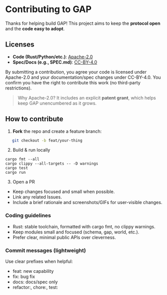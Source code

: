 # Contributing to GAP

Thanks for helping build GAP! This project aims to keep the **protocol open** and the **code easy to adopt**.

## Licenses

- **Code (Rust/Python/etc.)**: [Apache-2.0](LICENSE)
- **Spec/Docs (e.g., SPEC.md)**: [CC-BY-4.0](https://creativecommons.org/licenses/by/4.0/)

By submitting a contribution, you agree your code is licensed under Apache-2.0 and your documentation/spec changes under CC-BY-4.0. You confirm you have the right to contribute this work (no third-party restrictions).

> Why Apache-2.0? It includes an explicit **patent grant**, which helps keep GAP unencumbered as it grows.

## How to contribute

1. **Fork** the repo and create a feature branch:
```bash
   git checkout -b feat/your-thing
```

2.	Build & run locally
```
cargo fmt --all
cargo clippy --all-targets -- -D warnings
cargo test
cargo run
```


3.	Open a PR
- Keep changes focused and small when possible.
- Link any related Issues.
- Include a brief rationale and screenshots/GIFs for user-visible changes.

### Coding guidelines
- Rust: stable toolchain, formatted with cargo fmt, no clippy warnings.
- Keep modules small and focused (schema, gap, world, etc.).
- Prefer clear, minimal public APIs over cleverness.

### Commit messages (lightweight)

Use clear prefixes when helpful:
- feat: new capability
- fix: bug fix
- docs: docs/spec only
- refactor:, chore:, test:
